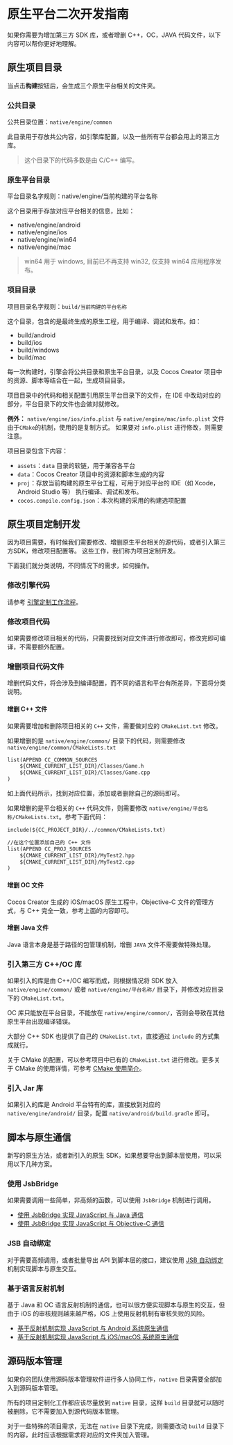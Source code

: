 # 原生平台二次开发指南

如果你需要为增加第三方 SDK 库，或者增删 C++，OC，JAVA 代码文件，以下内容可以帮你更好地理解。

## 原生项目目录

当点击**构建**按钮后，会生成三个原生平台相关的文件夹。

### 公共目录

公共目录位置：`native/engine/common`

此目录用于存放共公内容，如引擎库配置，以及一些所有平台都会用上的第三方库。

> 这个目录下的代码多数是由 C/C++ 编写。

### 原生平台目录

平台目录名字规则：native/engine/当前构建的平台名称

这个目录用于存放对应平台相关的信息，比如：

- native/engine/android
- native/engine/ios
- native/engine/win64
- native/engine/mac

> win64 用于 windows, 目前已不再支持 win32, 仅支持 win64 应用程序发布。

### 项目目录

项目目录名字规则：`build/当前构建的平台名称`

这个目录，包含的是最终生成的原生工程，用于编译、调试和发布。如：

- build/android
- build/ios
- build/windows
- build/mac

每一次构建时，引擎会将公共目录和原生平台目录，以及 Cocos Creator 项目中的资源、脚本等结合在一起，生成项目目录。

项目目录中的代码和相关配置引用原生平台目录下的文件，在 IDE 中改动对应的部分，平台目录下的文件也会做对就修改。

**例外：** `native/engine/ios/info.plist` 与 `native/engine/mac/info.plist` 文件由于`CMake`的机制，使用的是复制方式。 如果要对 `info.plist` 进行修改，则需要注意。

项目目录包含下内容：
- `assets`：`data` 目录的软链，用于兼容各平台
- `data`：Cocos Creator 项目中的资源和脚本生成的内容
- `proj`：存放当前构建的原生平台工程，可用于对应平台的 IDE（如 Xcode，Android Studio 等） 执行编译、调试和发布。
- `cocos.compile.config.json`：本次构建的采用的构建选项配置

## 原生项目定制开发

因为项目需要，有时候我们需要修改、增删原生平台相关的源代码，或者引入第三方SDK，修改项目配置等。 这些工作，我们称为项目定制开发。

下面我们就分类说明，不同情况下的需求，如何操作。

### 修改引擎代码

请参考 [引擎定制工作流程](./engine-customization.md)。

### 修改项目代码

如果需要修改项目相关的代码，只需要找到对应文件进行修改即可，修改完即可编译，不需要额外配置。

### 增删项目代码文件

增删代码文件，将会涉及到编译配置，而不同的语言和平台有所差异，下面将分类说明。

#### 增删 C++ 文件

如果需要增加和删除项目相关的 `C++` 文件，需要做对应的 `CMakeList.txt` 修改。

如果增删的是 `native/engine/common/` 目录下的代码，则需要修改 `native/engine/common/CMakeLists.txt`

```bat
list(APPEND CC_COMMON_SOURCES
    ${CMAKE_CURRENT_LIST_DIR}/Classes/Game.h
    ${CMAKE_CURRENT_LIST_DIR}/Classes/Game.cpp
)
```

如上面代码所示，找到对应位置，添加或者删除自己的源码即可。

如果增删的是平台相关的 `C++` 代码文件，则需要修改 `native/engine/平台名称/CMakeLists.txt`。参考下面代码：

```bat
include(${CC_PROJECT_DIR}/../common/CMakeLists.txt)

//在这个位置添加自己的 C++ 文件
list(APPEND CC_PROJ_SOURCES
    ${CMAKE_CURRENT_LIST_DIR}/MyTest2.hpp
    ${CMAKE_CURRENT_LIST_DIR}/MyTest2.cpp
)
```

#### 增删 OC 文件

Cocos Creator 生成的 iOS/macOS 原生工程中，Objective-C 文件的管理方式，与 C++ 完全一致，参考上面的内容即可。

#### 增删 Java 文件

Java 语言本身是基于路径的包管理机制，增删 `JAVA` 文件不需要做特殊处理。

### 引入第三方 C++/OC 库

如果引入的库是由 C++/OC 编写而成，则根据情况将 SDK 放入 `native/engine/common/` 或者 `native/engine/平台名称/` 目录下，并修改对应目录下的 `CMakeList.txt`。

OC 库只能放在平台目录，不能放在 `native/engine/common/`，否则会导致在其他原生平台出现编译错误。

大部分 C++ SDK 也提供了自己的 `CMakeList.txt`，直接通过 `include` 的方式集成就行。

关于 CMake 的配置，可以参考项目中已有的 `CMakeList.txt` 进行修改。更多关于 CMake 的使用详情，可参考 [CMake 使用简介](../advanced-topics/cmake-learning.md)。

### 引入 Jar 库

如果引入的库是 Android 平台特有的库，直接放到对应的 `native/engine/android/` 目录，配置 `native/android/build.gradle` 即可。

## 脚本与原生通信

新写的原生方法，或者新引入的原生 SDK，如果想要导出到脚本层使用，可以采用以下几种方案。

### 使用 JsbBridge

如果需要调用一些简单，非高频的函数，可以使用 `JsbBridge` 机制进行调用。

- [使用 JsbBridge 实现 JavaScript 与 Java 通信](js-java-bridge.md)
- [使用 JsbBridge 实现 JavaScript 与 Objective-C 通信](js-oc-bridge.md)

### JSB 自动绑定

对于需要高频调用，或者批量导出 API 到脚本层的接口，建议使用 [JSB 自动绑定](jsb-auto-binding.md) 机制实现脚本与原生交互。

### 基于语言反射机制

基于 Java 和 OC 语言反射机制的通信，也可以很方便实现脚本与原生的交互，但由于 iOS 的审核规则越来越严格，iOS 上使用反射机制有审核失败的风险。

- [基于反射机制实现 JavaScript 与 Android 系统原生通信](java-reflection.md)
- [基于反射机制实现 JavaScript 与 iOS/macOS 系统原生通信](oc-reflection.md)

## 源码版本管理

如果你的团队使用源码版本管理软件进行多人协同工作，`native` 目录需要全部加入到源码版本管理。

所有的项目定制化工作都应该尽量放到 `native` 目录，这样 `build` 目录就可以随时被删除，它不需要加入到源代码版本管理。

对于一些特殊的项目需求，无法在 `native` 目录下完成，则需要改动 `build` 目录下的内容，此时应该根据需求将对应的文件夹加入管理。
